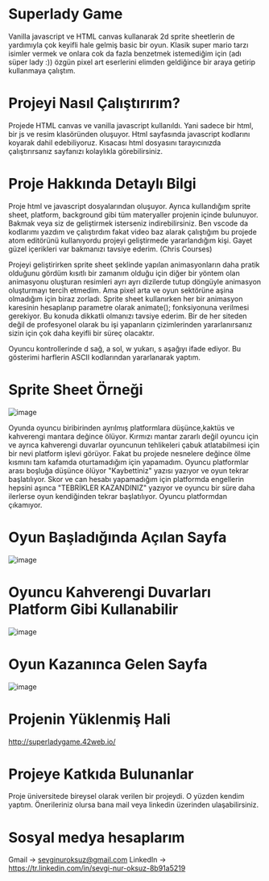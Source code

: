 # Superlady Game
Vanilla javascript ve HTML canvas kullanarak 2d sprite sheetlerin de yardımıyla çok keyifli hale gelmiş basic bir oyun. Klasik super mario tarzı isimler vermek ve onlara cok da fazla benzetmek istemediğim için (adı süper lady :)) özgün pixel art eserlerini elimden geldiğince bir araya getirip kullanmaya çalıştım.

# Projeyi Nasıl Çalıştırırım?
Projede HTML canvas ve vanilla javascript kullanıldı. Yani sadece bir html, bir js ve resim klasöründen oluşuyor. Html sayfasında javascript kodlarını <script src="index.js"></script> koyarak dahil edebiliyoruz. Kısacası html dosyasını tarayıcınızda çalıştırırsanız sayfanızı kolaylıkla görebilirsiniz.


# Proje Hakkında Detaylı Bilgi
Proje html ve javascript dosyalarından oluşuyor. Ayrıca kullandığım sprite sheet, platform, background gibi tüm materyaller projenin içinde bulunuyor. Bakmak veya siz de geliştirmek isterseniz indirebilirsiniz. Ben vscode da kodlarımı yazdım ve çalıştırdım fakat video baz alarak çalıştığım bu projede atom editörünü kullanıyordu projeyi geliştirmede yararlandığım kişi. Gayet güzel içerikleri var bakmanızı tavsiye ederim. (Chris Courses)

Projeyi geliştirirken sprite sheet şeklinde yapılan animasyonların daha pratik olduğunu gördüm kısıtlı bir zamanım olduğu için diğer bir yöntem olan animasyonu oluşturan resimleri ayrı ayrı dizilerde tutup döngüyle animasyon oluşturmayı tercih etmedim. Ama pixel arta ve oyun sektörüne aşina olmadığım için biraz zorladı. Sprite sheet kullanırken her bir animasyon karesinin hesaplanıp parametre olarak animate(); fonksiyonuna verilmesi gerekiyor. Bu konuda dikkatli olmanızı tavsiye ederim. Bir de her siteden değil de profesyonel olarak bu işi yapanların çizimlerinden yararlanırsanız sizin için çok daha keyifli bir süreç olacaktır.

Oyuncu kontrollerinde d sağ, a sol, w yukarı, s aşağıyı ifade ediyor. Bu gösterimi harflerin ASCII kodlarından yararlanarak yaptım.

# Sprite Sheet Örneği
![image](https://github.com/sevginuroksuz/Super-Lady-Game/assets/90787721/93751195-a73f-422c-99cb-cb9c44a001c1)


Oyunda oyuncu biribirinden ayrılmış platformlara düşünce,kaktüs ve kahverengi mantara değince ölüyor. Kırmızı mantar zararlı değil oyuncu için ve ayrıca kahverengi duvarlar oyuncunun tehlikeleri çabuk atlatabilmesi için bir nevi platform işlevi görüyor. Fakat bu projede nesnelere değince ölme kısmını tam kafamda oturtamadığım için yapamadım. Oyuncu platformlar arası boşluğa düşünce ölüyor "Kaybettiniz" yazısı yazıyor ve oyun tekrar başlatılıyor. Skor ve can hesabı yapamadığım için platformda engellerin hepsini aşınca "TEBRİKLER KAZANDINIZ" yazıyor ve oyuncu bir süre daha ilerlerse oyun kendiğinden tekrar başlatılıyor. Oyuncu platformdan çıkamıyor.

# Oyun Başladığında Açılan Sayfa
![image](https://github.com/sevginuroksuz/Super-Lady-Game/assets/90787721/98eac7b5-73c5-4e9b-901b-a0b59146794e)

# Oyuncu Kahverengi Duvarları Platform Gibi Kullanabilir
![image](https://github.com/sevginuroksuz/Super-Lady-Game/assets/90787721/6e919219-f8b2-4527-91ee-d777c2e18b34)

# Oyun Kazanınca Gelen Sayfa
![image](https://github.com/sevginuroksuz/Super-Lady-Game/assets/90787721/666356e2-bfc5-4d11-bfe8-bd18b12cd36c)

# Projenin Yüklenmiş Hali
http://superladygame.42web.io/

# Projeye Katkıda Bulunanlar
Proje üniversitede bireysel olarak verilen bir projeydi. O yüzden kendim yaptım. Önerileriniz olursa bana mail veya linkedin üzerinden ulaşabilirsiniz.

# Sosyal medya hesaplarım 
 Gmail -> sevginuroksuz@gmail.com
 LinkedIn -> https://tr.linkedin.com/in/sevgi-nur-oksuz-8b91a5219
 

